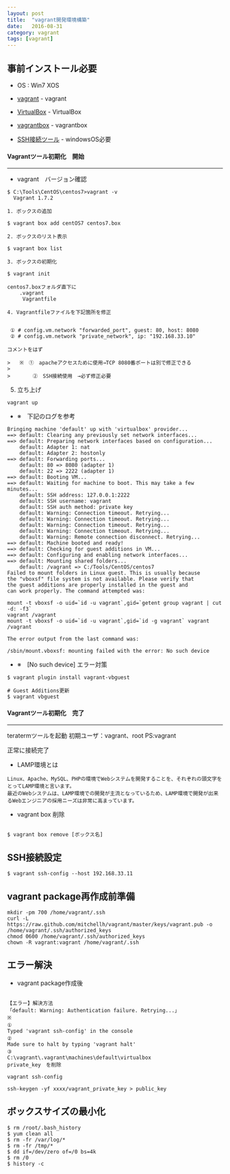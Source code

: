 ```yaml
---
layout: post
title:  "vagrant開発環境構築"
date:   2016-08-31
category: vagrant
tags: [vagrant]
---
```


## 事前インストール必要

- OS : Win7
       XOS

- [vagrant](https://www.vagrantup.com/) - vagrant

- [VirtualBox](https://www.virtualbox.org/wiki/Downloads) - VirtualBox

- [vagrantbox](http://www.vagrantbox.es/) - vagrantbox

- [SSH接続ツール](https://osdn.jp/projects/ttssh2/releases/) - windowsOS必要


#### Vagrantツール初期化　開始

---

- vagrant　バージョン確認  

~~~
$ C:\Tools\CentOS\centos7>vagrant -v  
  Vagrant 1.7.2
~~~

    1. ボックスの追加   

~~~
$ vagrant box add centOS7 centos7.box   
~~~

    2. ボックスのリスト表示  

~~~
$ vagrant box list   
~~~

    3. ボックスの初期化   
     
~~~
$ vagrant init    

centos7.boxフォルダ直下に  
    .vagrant
     Vagrantfile
~~~

    4. Vagrantfileファイルを下記箇所を修正   
    
~~~

 ① # config.vm.network "forwarded_port", guest: 80, host: 8080  
 ② # config.vm.network "private_network", ip: "192.168.33.10"   
 
コメントをはず       

>   ※　①　apacheアクセスために使用→TCP 8080番ポートは別で修正できる 
>   
>    　　②　SSH接続使用　→必ず修正必要
~~~

   5. 立ち上げ
   
~~~
vagrant up       
~~~

- ※　下記のログを参考

~~~
Bringing machine 'default' up with 'virtualbox' provider...
==> default: Clearing any previously set network interfaces...
==> default: Preparing network interfaces based on configuration...
    default: Adapter 1: nat
    default: Adapter 2: hostonly
==> default: Forwarding ports...
    default: 80 => 8080 (adapter 1)
    default: 22 => 2222 (adapter 1)
==> default: Booting VM...
==> default: Waiting for machine to boot. This may take a few minutes...
    default: SSH address: 127.0.0.1:2222
    default: SSH username: vagrant
    default: SSH auth method: private key
    default: Warning: Connection timeout. Retrying...
    default: Warning: Connection timeout. Retrying...
    default: Warning: Connection timeout. Retrying...
    default: Warning: Connection timeout. Retrying...
    default: Warning: Remote connection disconnect. Retrying...
==> default: Machine booted and ready!
==> default: Checking for guest additions in VM...
==> default: Configuring and enabling network interfaces...
==> default: Mounting shared folders...
    default: /vagrant => C:/Tools/CentOS/centos7
Failed to mount folders in Linux guest. This is usually because
the "vboxsf" file system is not available. Please verify that
the guest additions are properly installed in the guest and
can work properly. The command attempted was:

mount -t vboxsf -o uid=`id -u vagrant`,gid=`getent group vagrant | cut -d: -f3`
vagrant /vagrant
mount -t vboxsf -o uid=`id -u vagrant`,gid=`id -g vagrant` vagrant /vagrant

The error output from the last command was:

/sbin/mount.vboxsf: mounting failed with the error: No such device

~~~

- ※　[No such device] エラー対策

~~~
$ vagrant plugin install vagrant-vbguest

# Guest Additions更新
$ vagrant vbguest
~~~

#### Vagrantツール初期化　完了

---


teratermツールを起動
初期ユーザ：vagrant、root
PS:vagrant

正常に接続完了

* LAMP環境とは   

~~~
Linux、Apache、MySQL、PHPの環境でWebシステムを開発することを、それぞれの頭文字をとってLAMP環境と言います。
最近のWebシステムは、LAMP環境での開発が主流となっているため、LAMP環境で開発が出来るWebエンジニアの採用ニーズは非常に高まっています。
~~~

- vagrant box 削除

~~~

$ vagrant box remove [ボックス名]

~~~

## SSH接続設定

~~~
$ vagrant ssh-config --host 192.168.33.11

~~~


##  vagrant package再作成前準備

~~~
mkdir -pm 700 /home/vagrant/.ssh
curl -L https://raw.github.com/mitchellh/vagrant/master/keys/vagrant.pub -o /home/vagrant/.ssh/authorized_keys
chmod 0600 /home/vagrant/.ssh/authorized_keys
chown -R vagrant:vagrant /home/vagrant/.ssh
~~~


## エラー解決

- vagrant package作成後

~~~

【エラー】解決方法
「default: Warning: Authentication failure. Retrying...」
※　
①　
Typed 'vagrant ssh-config' in the console
②　
Made sure to halt by typing 'vagrant halt'
③　
C:\vagrant\.vagrant\machines\default\virtualbox
private_key　を削除

vagrant ssh-config

ssh-keygen -yf xxxx/vagrant_private_key > public_key
~~~


## ボックスサイズの最小化

~~~
$ rm /root/.bash_history
$ yum clean all
$ rm -fr /var/log/*
$ rm -fr /tmp/*
$ dd if=/dev/zero of=/0 bs=4k
$ rm /0
$ history -c
~~~